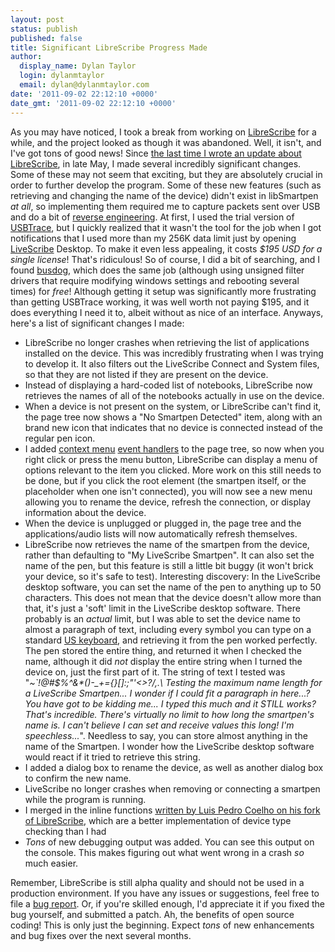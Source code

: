 ```yaml
---
layout: post
status: publish
published: false
title: Significant LibreScribe Progress Made
author:
  display_name: Dylan Taylor
  login: dylanmtaylor
  email: dylan@dylanmtaylor.com
date: '2011-09-02 22:12:10 +0000'
date_gmt: '2011-09-02 22:12:10 +0000'
---
```

<p>As you may have noticed, I took a break from working on <a href="https://github.com/dylanmtaylor/LibreScribe">LibreScribe</a> for a while, and the project looked as though it was abandoned. Well, it isn't, and I've got tons of good news! Since <a href="http://dylanmtaylor.com/2011/05/21/librescribe-progress-update/">the last time I wrote an update about LibreScribe</a>, in late May, I made several incredibly significant changes. Some of these may not seem that exciting, but they are absolutely crucial in order to further develop the program. Some of these new features (such as retrieving and changing the name of the device) didn't exist in libSmartpen <em>at all</em>, so implementing them required me to capture packets sent over USB and do a bit of <a class="zem_slink" title="Reverse engineering" href="http://en.wikipedia.org/wiki/Reverse_engineering" rel="wikipedia">reverse engineering</a>. At first, I used the trial version of <a href="http://www.sysnucleus.com/index.html">USBTrace</a>, but I quickly realized that it wasn't the tool for the job when I got notifications that I used more than my 256K data limit just by opening <a class="zem_slink" title="Livescribe " href="http://www.livescribe.com" rel="homepage">LiveScribe</a> Desktop. To make it even less appealing, it costs <em>$195 USD</em> <em>for a single license</em>! That's ridiculous! So of course, I did a bit of searching, and I found <a href="http://code.google.com/p/busdog/">busdog</a>, which does the same job (although using unsigned filter drivers that require modifying windows settings and rebooting several times) for <em>free</em>! Although getting it setup was significantly more frustrating than getting USBTrace working, it was well worth not paying $195, and it does everything I need it to, albeit without as nice of an interface. Anyways, here's a list of significant changes I made:</p>
<ul>
<li>LibreScribe no longer crashes when retrieving the list of applications installed on the device. This was incredibly frustrating when I was trying to develop it. It also filters out the LiveScribe Connect and System files, so that they are not listed if they are present on the device.</li>
<li>Instead of displaying a hard-coded list of notebooks, LibreScribe now retrieves the names of all of the notebooks actually in use on the device.</li>
<li>When a device is not present on the system, or LibreScribe can't find it, the page tree now shows a "No Smartpen Detected" item, along with an brand new icon that indicates that no device is connected instead of the regular pen icon.</li>
<li>I added <a class="zem_slink" title="Context menu" href="http://en.wikipedia.org/wiki/Context_menu" rel="wikipedia">context menu</a> <a class="zem_slink" title="Event (computing)" href="http://en.wikipedia.org/wiki/Event_%28computing%29" rel="wikipedia">event handlers</a> to the page tree, so now when you right click or press the menu button, LibreScribe can display a menu of options relevant to the item you clicked. More work on this still needs to be done, but if you click the root element (the smartpen itself, or the placeholder when one isn't connected), you will now see a new menu allowing you to rename the device, refresh the connection, or display information about the device.</li>
<li>When the device is unplugged or plugged in, the page tree and the applications/audio lists will now automatically refresh themselves.</li>
<li>LibreScribe now retrieves the name of the smartpen from the device, rather than defaulting to "My LiveScribe Smartpen". It can also set the name of the pen, but this feature is still a little bit buggy (it won't brick your device, so it's safe to test). Interesting discovery: In the LiveScribe desktop software, you can set the name of the pen to anything up to 50 characters. This does not mean that the device doesn't allow more than that, it's just a 'soft' limit in the LiveScribe desktop software. There probably is an <em>actual</em> limit, but I was able to set the device name to almost a paragraph of text, including every symbol you can type on a standard <a class="zem_slink" title="Keyboard layout" href="http://en.wikipedia.org/wiki/Keyboard_layout" rel="wikipedia">US keyboard</a>, and retrieving it from the pen worked perfectly. The pen stored the entire thing, and returned it when I checked the name, although it did <em>not</em> display the entire string when I turned the device on, just the first part of it. The string of text I tested was "<em>~`!@#$%^&amp;*()-_+={}[]:;"'&lt;&gt;?/,.\ Testing the maximum name length for a LiveScribe Smartpen... I wonder if I could fit a paragraph in here...? You have got to be kidding me... I typed this much and it STILL works? That's incredible. There's virtually no limit to how long the smartpen's name is. I can't believe I can set and receive values this long! I'm speechless...</em>". Needless to say, you can store almost anything in the name of the Smartpen. I wonder how the LiveScribe desktop software would react if it tried to retrieve this string.</li>
<li>I added a dialog box to rename the device, as well as another dialog box to confirm the new name.</li>
<li>LiveScribe no longer crashes when removing or connecting a smartpen while the program is running.</li>
<li>I merged in the inline functions <a href="https://github.com/luispedro/LibreScribe/commit/a11739481261eb40bca07967ce5ad04ae5664e0c">written by Luis Pedro Coelho on his fork of LibreScribe</a>, which are a better implementation of device type checking than I had</li>
<li><em>Tons</em> of new debugging output was added. You can see this output on the console. This makes figuring out what went wrong in a crash <em>so</em> much easier.</li>
</ul>
<p>Remember, LibreScribe is still alpha quality and should not be used in a production environment. If you have any issues or suggestions, feel free to file a <a href="https://github.com/dylanmtaylor/LibreScribe/issues/new">bug report</a>. Or, if you're skilled enough, I'd appreciate it if you fixed the bug yourself, and submitted a patch. Ah, the benefits of open source coding! This is only just the beginning. Expect <em>tons</em> of new enhancements and bug fixes over the next several months.</p>
<div class="zemanta-pixie" style="margin-top: 10px; height: 15px;"><img class="zemanta-pixie-img" style="float: right;" src="http://img.zemanta.com/pixy.gif?x-id=5073270c-b014-4354-9d04-19e8a53ec461" alt="" /></div>
